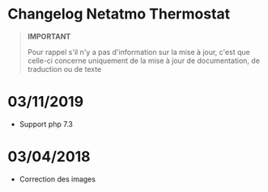 # Changelog Netatmo Thermostat

>**IMPORTANT**
>
>Pour rappel s'il n'y a pas d'information sur la mise à jour, c'est que celle-ci concerne uniquement de la mise à jour de documentation, de traduction ou de texte

# 03/11/2019

- Support php 7.3

# 03/04/2018

- Correction des images
